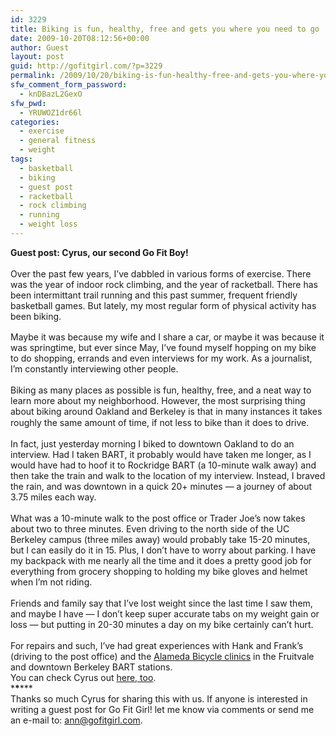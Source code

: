 ```yaml
---
id: 3229
title: Biking is fun, healthy, free and gets you where you need to go
date: 2009-10-20T08:12:56+00:00
author: Guest
layout: post
guid: http://gofitgirl.com/?p=3229
permalink: /2009/10/20/biking-is-fun-healthy-free-and-gets-you-where-you-need-to-go/
sfw_comment_form_password:
  - knDBazL2GexO
sfw_pwd:
  - YRUWOZ1dr66l
categories:
  - exercise
  - general fitness
  - weight
tags:
  - basketball
  - biking
  - guest post
  - racketball
  - rock climbing
  - running
  - weight loss
---
```

**Guest post: Cyrus, our second Go Fit Boy!<br style="line-height: 1.2em; outline-style: none; outline-width: initial; outline-color: initial;" />**<br style="line-height: 1.2em; outline-style: none; outline-width: initial; outline-color: initial;" />Over the past few years, I&#8217;ve dabbled in various forms of exercise. There was the year of indoor rock climbing, and the year of racketball. There has been intermittant trail running and this past summer, frequent friendly basketball games. But lately, my most regular form of physical activity has been biking.<br style="line-height: 1.2em; outline-style: none; outline-width: initial; outline-color: initial;" /><br style="line-height: 1.2em; outline-style: none; outline-width: initial; outline-color: initial;" />Maybe it was because my wife and I share a car, or maybe it was because it was springtime, but ever since May, I&#8217;ve found myself hopping on my bike to do shopping, errands and even interviews for my work. As a journalist, I&#8217;m constantly interviewing other people.<br style="line-height: 1.2em; outline-style: none; outline-width: initial; outline-color: initial;" /><br style="line-height: 1.2em; outline-style: none; outline-width: initial; outline-color: initial;" />Biking as many places as possible is fun, healthy, free, and a neat way to learn more about my neighborhood. However, the most surprising thing about biking around <span id="lw_1256010946_1" style="line-height: 1.2em; outline-style: none; outline-width: initial; outline-color: initial;">Oakland</span> and Berkeley is that in many instances it takes roughly the same amount of time, if not less to bike than it does to drive.<br style="line-height: 1.2em; outline-style: none; outline-width: initial; outline-color: initial;" /><br style="line-height: 1.2em; outline-style: none; outline-width: initial; outline-color: initial;" />In fact, just yesterday morning I biked to downtown Oakland to do an interview. Had I taken BART, it probably would have taken me longer, as I would have had to hoof it to Rockridge BART (a 10-minute walk away) and then take the train and walk to the location of my interview. Instead, I braved the rain, and was downtown in a quick 20+ minutes &#8212; a journey of about 3.75 miles each way.<br style="line-height: 1.2em; outline-style: none; outline-width: initial; outline-color: initial;" /><br style="line-height: 1.2em; outline-style: none; outline-width: initial; outline-color: initial;" />What was a 10-minute walk to the post office or <span id="lw_1256010946_2" style="line-height: 1.2em; outline-style: none; outline-width: initial; outline-color: initial;">Trader Joe&#8217;s</span> now takes about two to three minutes. Even driving to the north side of the UC Berkeley campus (three miles away) would probably take 15-20 minutes, but I can easily do it in 15. Plus, I don&#8217;t have to worry about parking. I have my backpack with me nearly all the time and it does a pretty good job for everything from grocery shopping to holding my bike gloves and helmet when I&#8217;m not riding.<br style="line-height: 1.2em; outline-style: none; outline-width: initial; outline-color: initial;" /><br style="line-height: 1.2em; outline-style: none; outline-width: initial; outline-color: initial;" />Friends and family say that I&#8217;ve lost weight since the last time I saw them, and maybe I have &#8212; I don&#8217;t keep super accurate tabs on my weight gain or loss &#8212; but putting in 20-30 minutes a day on my bike certainly can&#8217;t hurt.<br style="line-height: 1.2em; outline-style: none; outline-width: initial; outline-color: initial;" /><br style="line-height: 1.2em; outline-style: none; outline-width: initial; outline-color: initial;" />For repairs and such, I&#8217;ve had great experiences with Hank and Frank&#8217;s (driving to the post office) and the [Alameda Bicycle clinics](http://alamedabicycle.com/page.cfm?PageID=206) in the Fruitvale and downtown Berkeley BART stations.  
You can check Cyrus out [here, too](http://cyrusfarivar.com).  
\***\***\***  
Thanks so much Cyrus for sharing this with us. If anyone is interested in writing a guest post for Go Fit Girl! let me know via comments or send me an e-mail to: ann@gofitgirl.com.